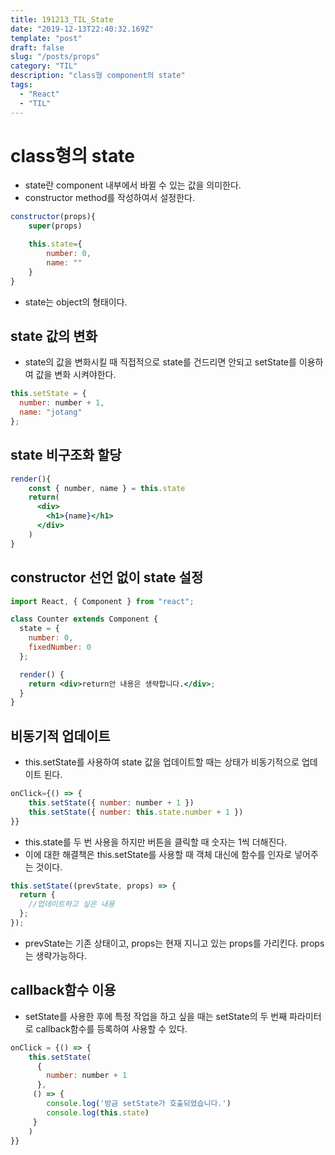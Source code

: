 ```yaml
---
title: 191213_TIL_State
date: "2019-12-13T22:40:32.169Z"
template: "post"
draft: false
slug: "/posts/props"
category: "TIL"
description: "class형 component의 state"
tags:
  - "React"
  - "TIL"
---
```


# class형의 state

- state란 component 내부에서 바뀔 수 있는 값을 의미한다.
- constructor method를 작성하여서 설정한다.

```jsx
constructor(props){
	super(props)

  	this.state={
    	number: 0,
      	name: ""
    }
}
```

- state는 object의 형태이다.

## state 값의 변화

- state의 값을 변화시킬 때 직접적으로 state를 건드리면 안되고 setState를 이용하여 값을 변화 시켜야한다.

```jsx
this.setState = {
  number: number + 1,
  name: "jotang"
};
```

## state 비구조화 할당

```jsx
render(){
	const { number, name } = this.state
    return(
      <div>
        <h1>{name}</h1>
      </div>
    )
}
```

## constructor 선언 없이 state 설정

```jsx
import React, { Component } from "react";

class Counter extends Component {
  state = {
    number: 0,
    fixedNumber: 0
  };

  render() {
    return <div>return안 내용은 생략합니다.</div>;
  }
}
```

## 비동기적 업데이트

- this.setState를 사용하여 state 값을 업데이트할 때는 상태가 비동기적으로 업데이트 된다.

```jsx
onClick={() => {
	this.setState({ number: number + 1 })
  	this.setState({ number: this.state.number + 1 })
}}
```

- this.state를 두 번 사용을 하지만 버튼을 클릭할 때 숫자는 1씩 더해진다.
- 이에 대한 해결책은 this.setState를 사용할 때 객체 대신에 함수를 인자로 넣어주는 것이다.

```jsx
this.setState((prevState, props) => {
  return {
    //업데이트하고 싶은 내용
  };
});
```

- prevState는 기존 상태이고, props는 현재 지니고 있는 props를 가리킨다. props는 생략가능하다.

## callback함수 이용

- setState를 사용한 후에 특정 작업을 하고 싶을 때는 setState의 두 번째 파라미터로 callback함수를 등록하여 사용할 수 있다.

```jsx
onClick = {() => {
	this.setState(
      {
    	number: number + 1
      },
     () => {
     	console.log('방금 setState가 호출되었습니다.')
        console.log(this.state)
     }
    )
}}
```
